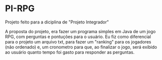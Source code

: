 # PI-RPG

Projeto feito para a diciplina de "Projeto Integrador"

  A proposta do projeto, era fazer um programa simples em Java de um jogo RPG, com perguntas e pontuções para o usuário. 
Eu fiz como diferencial para o projeto um arquivo txt, para fazer um "ranking" para os jogadores (não ordenado) e, 
um cronometro para que, ao finalizar o jogo, será exibido ao usuário quanto tempo foi gasto para responder as perguntas. 
